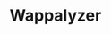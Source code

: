 ---
title: "Wappalyzer"
description: "Browser extension and online service that uncovers technologies used on websites, including CMS, eCommerce platforms, web frameworks, server software, analytics tools, and more."
platforms: ["web"]
categories: ["Web"]
tags: ["web-analysis", "technology-detection", "browser-extension", "osint", "cms-detection"]
url: "https://www.wappalyzer.com/"
---